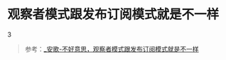 # 观察者模式跟发布订阅模式就是不一样
3

> 参考：[_安歌-不好意思，观察者模式跟发布订阅模式就是不一样](https://juejin.im/post/5af05d406fb9a07a9e4d2799)
